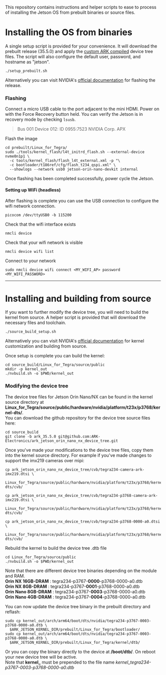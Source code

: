 This repository contains instructions and helper scripts to ease to process of installing the Jetson OS from
prebuilt binaries or source files.

# Installing the OS from binaries
A single setup script is provided for your convenience. It will download the prebuilt release (35.5.0) and apply
the [custom ARK compiled](https://github.com/ARK-Electronics/ark_jetson_compiled_device_tree_files) device tree files. The script will also configure the default user, password, and hostname as "jetson".
```
./setup_prebuilt.sh
```
Alternatively you can visit NVIDIA's [official documentation](https://docs.nvidia.com/jetson/archives/r35.5.0/DeveloperGuide/index.html) for flashing the release.

### Flashing
Connect a micro USB cable to the port adjacent to the mini HDMI. Power on with the Force Recovery button held. You can verify the Jetson is in recovery mode by checking `lsusb`.
> Bus 001 Device 012: ID 0955:7523 NVIDIA Corp. APX

Flash the image
```
cd prebuilt/Linux_for_Tegra/
sudo ./tools/kernel_flash/l4t_initrd_flash.sh --external-device nvme0n1p1 \
  -c tools/kernel_flash/flash_l4t_external.xml -p "\
  -c bootloader/t186ref/cfg/flash_t234_qspi.xml" \
  --showlogs --network usb0 jetson-orin-nano-devkit internal
```

Once flashing has been completed successfully, power cycle the Jetson.

#### Setting up WiFi (headless)
After flashing is complete you can use the USB connection to configure the wifi network connection.
```
picocom /dev/ttyUSB0 -b 115200
```

Check that the wifi interface exists
```
nmcli device
```
Check that your wifi network is visible
```
nmcli device wifi list
```
Connect to your network
```
sudo nmcli device wifi connect <MY_WIFI_AP> password <MY_WIFI_PASSWORD>
```

---

# Installing and building from source
If you want to further modify the device tree, you will need to build the kernel from source. A helper script is
provided that will download the necessary files and toolchain.
```
./source_build_setup.sh
```
Alternatively you can visit NVIDIA's [official documentation](https://docs.nvidia.com/jetson/archives/r35.5.0/DeveloperGuide/SD/Kernel/KernelCustomization.html) for kernel customization and building from source.

Once setup is complete you can build the kernel:
```
cd source_build/Linux_for_Tegra/source/public
mkdir -p kernel_out
./nvbuild.sh -o $PWD/kernel_out
```

### Modifying the device tree
The device tree files for Jetson Orin Nano/NX can be found in the kernel source directory at **Linux_for_Tegra/source/public/hardware/nvidia/platform/t23x/p3768/kernel-dts/**. <br>
You can download the github repository for the device tree source files here:
```
cd source_build
git clone -b ark_35.5.0 git@github.com:ARK-Electronics/ark_jetson_orin_nano_nx_device_tree.git
```
Once you've made your modifications to the device tree files, copy them into the kernel source directory. For example if you've
made changes to support the imx219 cameras over mipi:
```
cp ark_jetson_orin_nano_nx_device_tree/cvb/tegra234-camera-ark-imx219.dtsi \
  Linux_for_Tegra/source/public/hardware/nvidia/platform/t23x/p3768/kernel-dts/cvb/

cp ark_jetson_orin_nano_nx_device_tree/cvb/tegra234-p3768-camera-ark-imx219.dtsi \
  Linux_for_Tegra/source/public/hardware/nvidia/platform/t23x/p3768/kernel-dts/cvb/

cp ark_jetson_orin_nano_nx_device_tree/cvb/tegra234-p3768-0000-a0.dtsi \
  Linux_for_Tegra/source/public/hardware/nvidia/platform/t23x/p3768/kernel-dts/cvb/
```
Rebuild the kernel to build the device tree .dtb file
```
cd Linux_for_Tegra/source/public
./nvbuild.sh -o $PWD/kernel_out
```
Note that there are different device tree binaries depending on the module and RAM. <br>
**Orin NX 16GB-DRAM**   : tegra234-p3767-**0000**-p3768-0000-a0.dtb <br>
**Orin NX 8GB-DRAM**    : tegra234-p3767-**0001**-p3768-0000-a0.dtb <br>
**Orin Nano 8GB-DRAM**  : tegra234-p3767-**0003**-p3768-0000-a0.dtb <br>
**Orin Nano 4GB-DRAM**  : tegra234-p3767-**0004**-p3768-0000-a0.dtb <br>

You can now update the device tree binary in the prebuilt directory and reflash:
```
sudo cp kernel_out/arch/arm64/boot/dts/nvidia/tegra234-p3767-0003-p3768-0000-a0.dtb \
  $ARK_JETSON_KERNEL_DIR/prebuilt/Linux_for_Tegra/bootloader/
sudo cp kernel_out/arch/arm64/boot/dts/nvidia/tegra234-p3767-0003-p3768-0000-a0.dtb \
  $ARK_JETSON_KERNEL_DIR/prebuilt/Linux_for_Tegra/kernel/dtb/
```
Or you can copy the binary directly to the device at **/boot/dtb/**. On reboot your new device tree will be active. <br>
Note that **kernel_** must be prepended to the file name *kernel_tegra234-p3767-0003-p3768-0000-a0.dtb*
